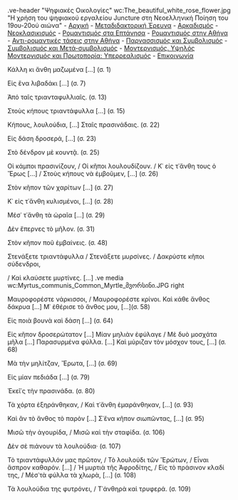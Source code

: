 .ve-header "Ψηφιακές Οικολογίες" wc:The_beautiful_white_rose_flower.jpg "Η χρήση του ψηφιακού εργαλείου Juncture στη Νεοελληνική Ποίηση του 19ου-20ού αιώνα"
    - [Αρχική](/)
    - [Μεταδιδακτορική Έρευνα](/έρευνα)
    - [Αρκαδισμός](/aρκαδισμός)
    - [Νεοκλασικισμός](/nεοκλασικισμός)
    - [Ρομαντισμός στα Επτάνησα](/pομαντισμός-στα-eπτάνησα)
    - [Ρομαντισμός στην Αθήνα](/pομαντισμός-στην-aθήνα)
    - [Αντι-ρομαντικές τάσεις στην Αθήνα](/aντι-ρομαντικές-τάσεις-στην-Αθήνα)
    - [Παρνασσισμός και Συμβολισμός](/παρνασσισμός-συμβολισμός)
    - [Συμβολισμός και Μετά-συμβολισμός](/Συμβολισμός-Μετα-συμβολισμός)
    - [Μοντερνισμός. Υψηλός Μοντερνισμός και Πρωτοπορία: Υπερρεαλισμός](/μοντερνισμός-υψηλός-μοντερνισμός-πρωτοπορία-υπερρεαλισμός)
    - [Επικοινωνία](/επικοινωνία)


Κάλλη κι ἄνθη μαζωμένα [...] (σ. 1)

Εἰς ἕνα λιβαδάκι [...] (σ. 7)

Ἀπό ταῖς τριανταφυλλιαῖς. (σ. 13)

Στοὺς κήπους τριαντάφυλλα [...] (σ. 15)

Κήπους, λουλούδια, [...] Σταῖς πρασινάδαις. (σ. 22)

Εἰς δάση δροσερά, [...] (σ. 23)

Στὸ δένδρον μὲ κουντᾷ. (σ. 25)

Οἱ κάμποι πρασινίζουν, / Οἱ κῆποι λουλουδίζουν. / Κ᾽ εἰς τ᾽ἄνθη τους ὁ Ἔρως [...] / Στοὺς κήπους νὰ ἐμβοῦμεν, [...] (σ. 26)

Στὸν κῆπον τῶν χαρίτων [...] (σ. 27)

Κ᾽ εἰς τ᾽ἄνθη κυλισμένοι, [...] (σ. 28)

Μέσ᾽ τ᾽ἄνθη τὰ ὡραῖα [...] (σ. 29)

Δὲν ἔπερνες τὸ μῆλον. (σ. 31)

Στὸν κῆπον ποῦ ἐμβαίνεις. (σ. 48)

Στενάξετε τριαντάφυλλα / Στενάξετε μυρσίνες. / Δακρύστε κῆποι σύδενδροι,  

/ Καὶ κλαύσετε μυρτίνες. [...] .ve media wc:Myrtus_communis_Common_Myrtle_მვორსინი.JPG right

Μαυροφορέστε νάρκισσοι, / Μαυροφορέστε κρίνοι. Καὶ κάθε ἄνθος δάκρυα [...] Μ᾽ ἐθέρισε τὸ ἄνθος μου, [...](σ. 58)

Εἰς ποιὰ βουνὰ καὶ δάση [...] (σ. 64)

Εἰς κῆπον δροσερώτατον [...] Μίαν μηλιὰν ἐφύλαγε / Μὲ δυὸ μοσχάτα μῆλα [...] Παρασυρμένα φύλλα. [...] Καὶ μύριζαν τὸν μόσχον τους, [...] 
(σ. 68)

Μὰ τὴν μηλίτζαν, Ἔρωτα, [...] (σ. 69)

Εἰς μίαν πεδιάδα [...] (σ. 79)

Ἐκεῖ᾽ς τὴν πρασινάδα. (σ. 80)

Τὰ χόρτα ἐξηράνθηκαν, / Καὶ τ᾽ἄνθη ἐμαράνθηκαν, [...] (σ. 93)

Καὶ ἂν τὸ ἄνθος τὸ παρὸν [...] Σ᾽ἕνα κῆπον σιωπῶντας, [...] (σ. 95)

Μισῶ τὴν ἀγουρίδα, / Μισῶ καὶ τὴν σταφίδα. (σ. 106)

Δὲν σὲ πιάνουν τὰ λουλούδια· (σ. 107)

Τὸ τριαντάφυλλόν μας πρῶτον, / Τὸ λουλούδι τῶν Ἔρώτων, / Εἶναι ἄσπρον καθαρόν. [...] / Ἡ μυρτιὰ τῆς Ἀφροδίτης, / Εἰς τὸ πράσινον κλαδί της, / Μἐσ᾽τὰ φύλλα τὰ χλωρὰ, [...] (σ. 108)

Τὰ λουλούδια της φυτρόνει, / Τ᾽ἀνθηρὰ καὶ τρυφερά. (σ. 109)


